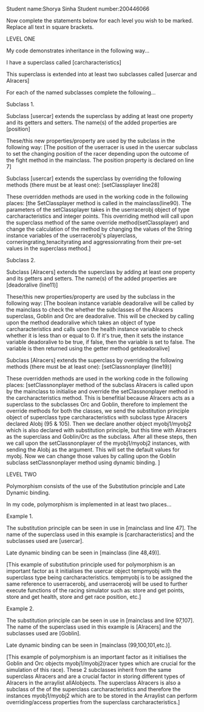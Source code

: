 Student name:Shorya Sinha
Student number:200446066

Now complete the statements below for each level you wish to be marked. Replace all text in square brackets.

LEVEL ONE

My code demonstrates inheritance in the following way...

I have a superclass called [carcharacteristics]

This superclass is extended into at least two subclasses called [usercar and AIracers]

For each of the named subclasses complete the following...

Subclass 1. 

Subclass [usercar] extends the superclass by adding at least one property and its getters and setters. The name(s) of the added properties are [position]

These/this new properties/property are used by the subclass in the following way: [The position of the userracer is used in the usercar subclass to set the changing position of the racer depending upon the outcome of the fight method in the mainclass. The position property is declared on line 7]

Subclass [usercar] extends the superclass by overriding the following methods (there must be at least one): [setClassplayer line28]

These overridden methods are used in the working code in the following places: [the SetClassplayer method is called in the mainclass(line90). The parameters of the setClassplayer takes in the userracerobj object of type carcharacteristics and integer points. This overriding method will call upon the superclass method of the same override method(setClassplayer) and change the calculation of the method by changing the values of the String instance variables of the userracerobj's playerclass, corneringrating,tenacityrating and aggressionrating from their pre-set values in the superclass method.]

Subclass 2. 

Subclass [AIracers] extends the superclass by adding at least one property and its getters and setters. The name(s) of the added properties are [deadoralive (line11)]

These/this new properties/property are used by the subclass in the following way: [The boolean instance variable deadoralive will be called by the mainclass to check the whether the subclasses of the AIracers superclass, Goblin and Orc are deadoralive. This will be checked by calling upon the method deadoralive which takes an object of type carcharacteristics and calls upon the health instance variable to check whether it is less than or equal to 0. If it's true, then it sets the instance variable deadoralive to be true, if false, then the variable is set to false. The variable is then returned using the getter method getdeadoralive]

Subclass [AIracers] extends the superclass by overriding the following methods (there must be at least one): [setClassnonplayer (line19)]

These overridden methods are used in the working code in the following places: [setClassnonplayer method of the subclass AIracers is called upon by the mainclass to initialise and override the setClassnonplayer method in the carcharacteristics method. This is benefitial because AIracers acts as a superclass to the subclasses Orc and Goblin, therefore to implement the override methods for both the classes, we send the substitution principle object of superclass type carcharacteristics with subclass type AIracers declared AIobj (95 & 105). Then we declare another object myobj1/myobj2 which is also declared with substitution principle, but this time with AIracers as the superclass and Goblin/Orc as the subclass. After all these steps, then we call upon the setClassnonplayer of the myobj1/myobj2 instances, with sending the AIobj as the argument. This will set the default values for myobj. Now we can change those values by calling upon the Goblin subclass setClassnonplayer method using dynamic binding. ]


LEVEL TWO

Polymorphism consists of the use of the Substitution principle and Late Dynamic binding.

In my code, polymorphism is implemented in at least two places…

Example 1.

The substitution principle can be seen in use in [mainclass and line 47]. The name of the superclass used in this example is [carcharacteristics] and the subclasses used are [usercar].

Late dynamic binding can be seen in [mainclass (line 48,49)].

[This example of substitution principle used for polymorphism is an important factor as it initialises the usercar object tempmyobj with the superclass type being carcharacteristics. tempmyobj is to be assigned the same reference to userracerobj, and userracerobj will be used to further execute functions of the racing simulator such as: store and get points, store and get health, store and get race position, etc.]

Example 2.

The substitution principle can be seen in use in [mainclass and line 97,107]. The name of the superclass used in this example is [AIracers] and the subclasses used are [Goblin].

Late dynamic binding can be seen in [mainclass (99,100,101,etc.)].

[This example of polymorphism is an important factor as it initialises the Goblin and Orc objects myobj1/myobj2(racer types which are crucial for the simulation of this race). These 2 subclasses inherit from the same superclass AIracers and are a crucial factor in storing different types of AIracers in the arraylist allAIobjects. The superclass AIracers is also a subclass of the of the superclass carcharacteristics and therefore the instances myobj1/myobj2 which are to be stored in the Arraylist can perform overriding/access properties from the superclass carcharacteristics.]
